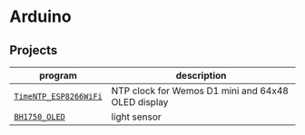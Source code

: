 # Arduino

## Projects

| program              | description                           |
|--|--|
| [`TimeNTP_ESP8266WiFi`](TimeNTP_ESP8266WiFi) | NTP clock for Wemos D1 mini and 64x48 OLED display |
| [`BH1750_OLED`](BH1750_OLED) | light sensor |
